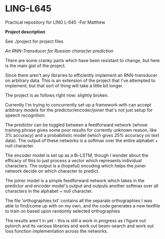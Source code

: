 # LING-L645
Practical repository for LING L-645
-For Matthew

**Project description**

See ./project for project files

*An RNN-Transducer for Russian character prediction*

There are some cranky parts which have been resistant to change, but here is
the main gist of the project.

Since there aren't any libraries to efficiently implement an RNN-transducer
on arbitrary data. This is an extension of the project that I've attempted
to implement, but that sort of thing will take a little bit longer.

The project is as follows right now: slightly broken.

Currently I'm trying to concurrently set up a framework with can accept
arbitrary models for the predictor/encoder/joiner that's not just setup
for speech recognition.

The predictor can be toggled between a feedforward network (whose training
phrase gives some poor results for currently unknown reason, like 3%
accuracy) and a probabilistic model
(which gives 25% accuracy on text data). The output of these networks is a
softmax over the entire alphabet + null character.

The encoder model is set up as a Bi-LSTM, though I wonder about the efficacy
of this to just process a vector which represents individual characters. The
output is a (hopeful) encoding which helps the joiner network decide on which
character to predict.

The joiner model is a simple feedforward network which takes in the predictor
and encoder model's output and outputs another softmax over all characters in
the alphabet + null character.

The file 'orthographies.txt' contains all the separate orthographies I was able
to find/come up with on my own, and the code generates a new textfile to train
on based upon randomly selected orthographies

The results aren't in yet - this is still a work in progress as I figure out
pytorch and its various libraries and work out beam-search and work out loss
function implementation across the networks.
